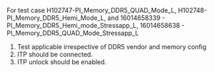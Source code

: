 For test case H102747-PI_Memory_DDR5_QUAD_Mode_L, H102748-PI_Memory_DDR5_Hemi_Mode_L, 
and 16014658339 - PI_Memory_DDR5_Hemi_mode_Stressapp_L, 16014658638 - PI_Memory_DDR5_QUAD_Mode_Stressapp_L

1) Test applicable irrespective of DDR5 vendor and memory config
2) ITP should be connected.
3) ITP unlock should be enabled.
